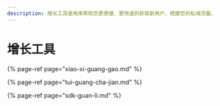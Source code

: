 ```yaml
---
description: 增长工具是用来帮助您更便捷、更快速的获取新用户，搭建您的私域流量。
---
```


# 增长工具

{% page-ref page="xiao-xi-guang-gao.md" %}

{% page-ref page="tui-guang-cha-jian.md" %}

{% page-ref page="sdk-guan-li.md" %}



